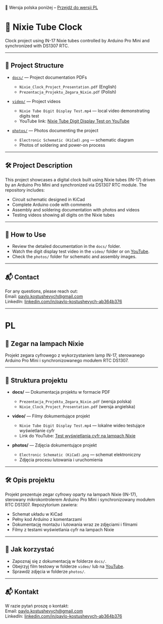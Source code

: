 📄 Wersja polska poniżej – [Przejdź do wersji PL](#PL)

# 🎉 Nixie Tube Clock

Clock project using IN-17 Nixie tubes controlled by Arduino Pro Mini and synchronized with DS1307 RTC.

---

## 📂 Project Structure

- [`docs/`](./docs) — Project documentation PDFs  
  - `Nixie_Clock_Project_Presentation.pdf` (English)  
  - `Prezentacja_Projektu_Zegara_Nixie.pdf` (Polish)

- [`video/`](./video) — Project videos  
  - `Nixie Tube Digit Display Test.mp4` — local video demonstrating digits test  
  - YouTube link: [Nixie Tube Digit Display Test on YouTube](https://youtube.com/shorts/KTlzbwLbgn8?feature=share)

- [`photos/`](./photos) — Photos documenting the project  
  - `Electronic Schematic (KiCad).png` — schematic diagram  
  - Photos of soldering and power-on process

---

## 🛠️ Project Description

This project showcases a digital clock built using Nixie tubes (IN-17) driven by an Arduino Pro Mini and synchronized via DS1307 RTC module. The repository includes:

- Circuit schematic designed in KiCad  
- Complete Arduino code with comments  
- Assembly and soldering documentation with photos and videos  
- Testing videos showing all digits on the Nixie tubes

---

## 📁 How to Use

- Review the detailed documentation in the `docs/` folder.  
- Watch the digit display test video in the `video/` folder or on [YouTube](https://youtube.com/shorts/KTlzbwLbgn8?feature=share).  
- Check the `photos/` folder for schematic and assembly images.

---

## 📬 Contact

For any questions, please reach out:  
Email: pavlo.kostushevych@gmail.com  
LinkedIn: [linkedin.com/in/pavlo-kostushevych-ab364b376](https://linkedin.com/in/pavlo-kostushevych-ab364b376)

---

# PL

## 🎉 Zegar na lampach Nixie

Projekt zegara cyfrowego z wykorzystaniem lamp IN-17, sterowanego Arduino Pro Mini i synchronizowanego modułem RTC DS1307.

---

## 📂 Struktura projektu

- **docs/** — Dokumentacja projektu w formacie PDF  
  - `Prezentacja_Projektu_Zegara_Nixie.pdf` (wersja polska)  
  - `Nixie_Clock_Project_Presentation.pdf` (wersja angielska)

- **video/** — Filmy dokumentujące projekt  
  - `Nixie Tube Digit Display Test.mp4` — lokalne wideo testujące wyświetlanie cyfr  
  - Link do YouTube: [Test wyświetlania cyfr na lampach Nixie](https://youtube.com/shorts/KTlzbwLbgn8?feature=share)

- **photos/** — Zdjęcia dokumentujące projekt  
  - `Electronic Schematic (KiCad).png` — schemat elektroniczny  
  - Zdjęcia procesu lutowania i uruchomienia

---

## 🛠️ Opis projektu

Projekt prezentuje zegar cyfrowy oparty na lampach Nixie (IN-17), sterowany mikrokontrolerem Arduino Pro Mini i synchronizowany modułem RTC DS1307. Repozytorium zawiera:

- Schemat układu w KiCad  
- Pełny kod Arduino z komentarzami  
- Dokumentację montażu i lutowania wraz ze zdjęciami i filmami  
- Filmy z testami wyświetlania cyfr na lampach Nixie

---

## 📁 Jak korzystać

- Zapoznaj się z dokumentacją w folderze `docs/`.  
- Obejrzyj film testowy w folderze `video/` lub na [YouTube](https://youtube.com/shorts/KTlzbwLbgn8?feature=share).  
- Sprawdź zdjęcia w folderze `photos/`.

---

## 📬 Kontakt

W razie pytań proszę o kontakt:  
Email: pavlo.kostushevych@gmail.com  
LinkedIn: [linkedin.com/in/pavlo-kostushevych-ab364b376](https://linkedin.com/in/pavlo-kostushevych-ab364b376)
